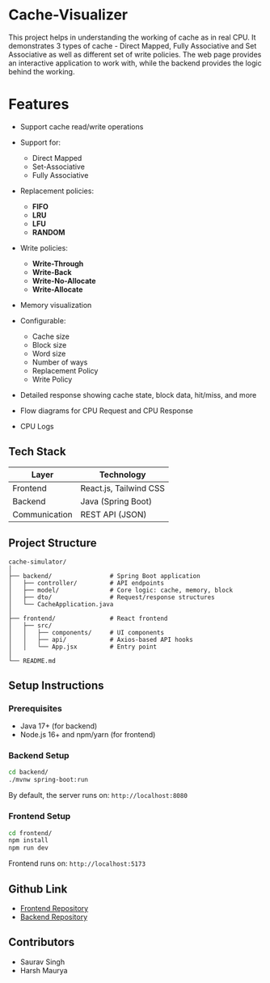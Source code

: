 # Cache-Visualizer

This project helps in understanding the working of cache as in real CPU. It demonstrates 3 types of cache - Direct Mapped, Fully Associative and Set Associative as well as different set of write policies. The web page provides an interactive application to work with, while the backend provides the logic behind the working.

# Features
  * Support cache read/write operations
  * Support for:
  
    * Direct Mapped
    * Set-Associative 
    * Fully Associative
  * Replacement policies:
  
    * **FIFO**
    * **LRU**
    * **LFU**
    * **RANDOM**
  * Write policies:
  
    * **Write-Through**
    * **Write-Back**
    * **Write-No-Allocate**
    * **Write-Allocate**
  * Memory visualization
  * Configurable:
  
    * Cache size
    * Block size
    * Word size
    * Number of ways
    * Replacement Policy
    * Write Policy
  * Detailed response showing cache state, block data, hit/miss, and more
  * Flow diagrams for CPU Request and CPU Response
  * CPU Logs
## Tech Stack

| Layer         | Technology             |
| ------------- | ---------------------- |
| Frontend      | React.js, Tailwind CSS |
| Backend       | Java (Spring Boot)     |
| Communication | REST API (JSON)        |

## Project Structure

```
cache-simulator/
│
├── backend/                # Spring Boot application
│   ├── controller/         # API endpoints
│   ├── model/              # Core logic: cache, memory, block
│   ├── dto/                # Request/response structures
│   └── CacheApplication.java
│
├── frontend/               # React frontend
│   ├── src/
│   │   ├── components/     # UI components
│   │   ├── api/            # Axios-based API hooks
│   │   └── App.jsx         # Entry point
│
└── README.md
```

## Setup Instructions

### Prerequisites

* Java 17+ (for backend)
* Node.js 16+ and npm/yarn (for frontend)


### Backend Setup

```bash
cd backend/
./mvnw spring-boot:run
```

By default, the server runs on: `http://localhost:8080`

### Frontend Setup

```bash
cd frontend/
npm install
npm run dev
```

Frontend runs on: `http://localhost:5173`

## Github Link
* [Frontend Repository](https://github.com/sauravatgithub-web/Cache-Visualizer.git)
* [Backend Repository](https://github.com/pntu007/cache_api.git)

## Contributors

* Saurav Singh
* Harsh Maurya
